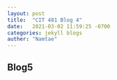 ```yaml
---
layout: post
title:  "CIT 481 Blog 4"
date:   2021-03-02 11:59:25 -0700
categories: jekyll blogs
auther: "Namtae"
---
```


<h2>Blog5</h2>





